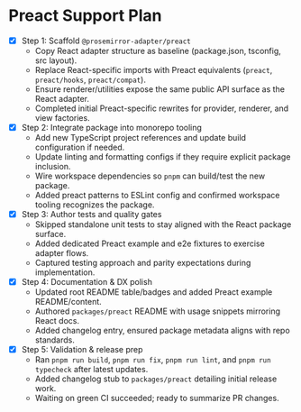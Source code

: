 # Preact Support Plan

- [x] Step 1: Scaffold `@prosemirror-adapter/preact`
  - Copy React adapter structure as baseline (package.json, tsconfig, src layout).
  - Replace React-specific imports with Preact equivalents (`preact`, `preact/hooks`, `preact/compat`).
  - Ensure renderer/utilities expose the same public API surface as the React adapter.
  - Completed initial Preact-specific rewrites for provider, renderer, and view factories.
- [x] Step 2: Integrate package into monorepo tooling
  - Add new TypeScript project references and update build configuration if needed.
  - Update linting and formatting configs if they require explicit package inclusion.
  - Wire workspace dependencies so `pnpm` can build/test the new package.
  - Added preact patterns to ESLint config and confirmed workspace tooling recognizes the package.
- [x] Step 3: Author tests and quality gates
  - Skipped standalone unit tests to stay aligned with the React package surface.
  - Added dedicated Preact example and e2e fixtures to exercise adapter flows.
  - Captured testing approach and parity expectations during implementation.
- [x] Step 4: Documentation & DX polish
  - Updated root README table/badges and added Preact example README/content.
  - Authored `packages/preact` README with usage snippets mirroring React docs.
  - Added changelog entry, ensured package metadata aligns with repo standards.
- [x] Step 5: Validation & release prep
  - Ran `pnpm run build`, `pnpm run fix`, `pnpm run lint`, and `pnpm run typecheck` after latest updates.
  - Added changelog stub to `packages/preact` detailing initial release work.
  - Waiting on green CI succeeded; ready to summarize PR changes.
